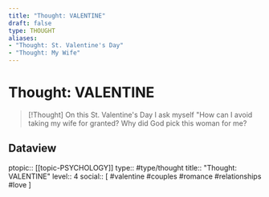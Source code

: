```yaml
---
title: "Thought: VALENTINE"
draft: false
type: THOUGHT
aliases:
- "Thought: St. Valentine's Day"
- "Thought: My Wife"
---
```

# Thought: VALENTINE
> [!Thought]
> On this St. Valentine's Day I ask myself "How can I avoid taking my wife for granted?
> Why did God pick this woman for me?

## Dataview
ptopic:: [[topic-PSYCHOLOGY]]
type:: #type/thought
title:: "Thought: VALENTINE"
level:: 4
social:: [ #valentine #couples #romance #relationships #love ]